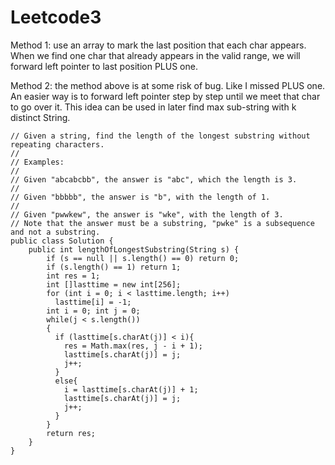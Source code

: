 # Leetcode3

Method 1: use an array to mark the last position that each char appears. When we find one char that already appears in the valid range, we will forward left pointer to last position PLUS one.

Method 2: the method above is at some risk of bug. Like I missed PLUS one. An easier way is to forward left pointer step by step until we meet that char to go over it. This idea can be used in later find max sub-string with k distinct String.

```
// Given a string, find the length of the longest substring without repeating characters.
//
// Examples:
//
// Given "abcabcbb", the answer is "abc", which the length is 3.
//
// Given "bbbbb", the answer is "b", with the length of 1.
//
// Given "pwwkew", the answer is "wke", with the length of 3.
// Note that the answer must be a substring, "pwke" is a subsequence and not a substring.
public class Solution {
    public int lengthOfLongestSubstring(String s) {
        if (s == null || s.length() == 0) return 0;
        if (s.length() == 1) return 1;
        int res = 1;
        int []lasttime = new int[256];
        for (int i = 0; i < lasttime.length; i++)
          lasttime[i] = -1;
        int i = 0; int j = 0;
        while(j < s.length())
        {
          if (lasttime[s.charAt(j)] < i){
            res = Math.max(res, j - i + 1);
            lasttime[s.charAt(j)] = j;
            j++;
          }
          else{
            i = lasttime[s.charAt(j)] + 1; 
            lasttime[s.charAt(j)] = j;
            j++;
          }
        }
        return res;
    }
}
```